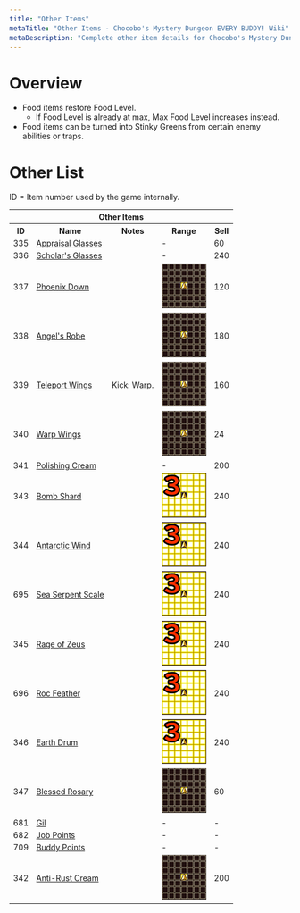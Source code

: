 ```yaml
---
title: "Other Items"
metaTitle: "Other Items - Chocobo's Mystery Dungeon EVERY BUDDY! Wiki"
metaDescription: "Complete other item details for Chocobo's Mystery Dungeon EVERY BUDDY!"
---
```


# Overview

- Food items restore Food Level.
    - If Food Level is already at max, Max Food Level increases instead.
- Food items can be turned into Stinky Greens from certain enemy abilities or traps.

# Other List

ID = Item number used by the game internally.

<table class="itemList">
  <tr>
    <th colspan="5">Other Items</th>
  </tr>
  <tr>
    <th>ID</th>
    <th>Name</th>
    <th>Notes</th>
    <th>Range</th>
    <th>Sell</th>
  </tr>
  <tr>
    <td>335</td>
    <td class="itemName"><a href="#appraisal-glasses">Appraisal Glasses</a></td>
    <td></td>
    <td class="range">-</td>
    <td>60</td>
  </tr>
  <tr>
    <td>336</td>
    <td class="itemName"><a href="#scholar's-glasses">Scholar's Glasses</a></td>
    <td></td>
    <td class="range">-</td>
    <td>240</td>
  </tr>
  <tr>
    <td>337</td>
    <td class="itemName"><a href="#phoenix-down">Phoenix Down</a></td>
    <td></td>
    <td class="range"><img src="../images/other/self.png"/></td>
    <td>120</td>
  </tr>
  <tr>
    <td>338</td>
    <td class="itemName"><a href="#angel's-robe">Angel's Robe</a></td>
    <td></td>
    <td class="range"><img src="../images/other/self.png"/></td>
    <td>180</td>
  </tr>
  <tr>
    <td>339</td>
    <td class="itemName"><a href="#teleport-wings">Teleport Wings</a></td>
    <td>Kick: Warp.</td>
    <td class="range"><img src="../images/other/self.png"/></td>
    <td>160</td>
  </tr>
  <tr>
    <td>340</td>
    <td class="itemName"><a href="#warp-wings">Warp Wings</a></td>
    <td></td>
    <td class="range"><img src="../images/other/self.png"/></td>
    <td>24</td>
  </tr>
  <tr>
    <td>341</td>
    <td class="itemName"><a href="#polishing-cream">Polishing Cream</a></td>
    <td></td>
    <td class="range">-</td>
    <td>200</td>
  </tr>
  <tr>
    <td>343</td>
    <td class="itemName"><a href="#bomb-shard">Bomb Shard</a></td>
    <td></td>
    <td class="range"><img src="../images/other/3_radius.png"/></td>
    <td>240</td>
  </tr>
  <tr>
    <td>344</td>
    <td class="itemName"><a href="#antarctic-wind">Antarctic Wind</a></td>
    <td></td>
    <td class="range"><img src="../images/other/3_radius.png"/></td>
    <td>240</td>
  </tr>
  <tr>
    <td>695</td>
    <td class="itemName"><a href="#sea-serpent-scale">Sea Serpent Scale</a></td>
    <td></td>
    <td class="range"><img src="../images/other/3_radius.png"/></td>
    <td>240</td>
  </tr>
  <tr>
    <td>345</td>
    <td class="itemName"><a href="#rage-of-zeus">Rage of Zeus</a></td>
    <td></td>
    <td class="range"><img src="../images/other/3_radius.png"/></td>
    <td>240</td>
  </tr>
  <tr>
    <td>696</td>
    <td class="itemName"><a href="#roc-feather">Roc Feather</a></td>
    <td></td>
    <td class="range"><img src="../images/other/3_radius.png"/></td>
    <td>240</td>
  </tr>
  <tr>
    <td>346</td>
    <td class="itemName"><a href="#earth-drum">Earth Drum</a></td>
    <td></td>
    <td class="range"><img src="../images/other/3_radius.png"/></td>
    <td>240</td>
  </tr>
  <tr>
    <td>347</td>
    <td class="itemName"><a href="#blessed-rosary">Blessed Rosary</a></td>
    <td></td>
    <td class="range"><img src="../images/other/self.png"/></td>
    <td>60</td>
  </tr>
  <tr>
    <td>681</td>
    <td class="itemName"><a href="#gil">Gil</a></td>
    <td></td>
    <td class="range">-</td>
    <td>-</td>
  </tr>
  <tr>
    <td>682</td>
    <td class="itemName"><a href="#job-points">Job Points</a></td>
    <td></td>
    <td class="range">-</td>
    <td>-</td>
  </tr>
  <tr>
    <td>709</td>
    <td class="itemName"><a href="#buddy-points">Buddy Points</a></td>
    <td></td>
    <td class="range">-</td>
    <td>-</td>
  </tr>
  <tr class="unused">
    <td>342</td>
    <td class="itemName"><a href="#anti-rust-cream">Anti-Rust Cream</a></td>
    <td></td>
    <td class="range"><img src="../images/other/self.png"/></td>
    <td>200</td>
  </tr>
</table>
